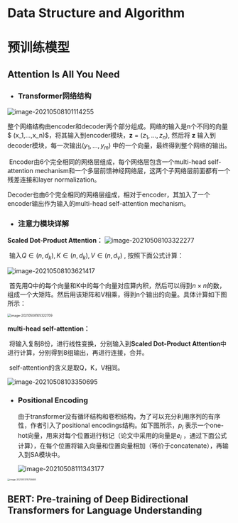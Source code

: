 # Data Structure and Algorithm
# 预训练模型

## Attention Is All You Need

- ### Transformer网络结构

![image-20210508101114255](C:\Users\89791\AppData\Roaming\Typora\typora-user-images\image-20210508101114255.png)

​		整个网络结构由encoder和decoder两个部分组成。网络的输入是n个不同的向量$ (x_1,...,x_n)$，将其输入到encoder模块，**z** = $(z_1,...,z_n)$, 然后将 **z** 输入到decoder模块，每一次输出$(y_1,...,y_m)$ 中的一个向量，最终得到整个网络的输出。

​    	Encoder由6个完全相同的网络层组成，每个网络层包含一个multi-head self-attention mechanism和一个多层前馈神经网络层，这两个子网络层前面都有一个残差连接和layer normalization。

​    	Decoder也由6个完全相同的网络层组成，相对于encoder，其加入了一个encoder输出作为输入的multi-head self-attention mechanism。

- ### 注意力模块详解	

**Scaled Dot-Product Attention：**
  ![image-20210508103322277](C:\Users\89791\AppData\Roaming\Typora\typora-user-images\image-20210508103322277.png)

​        输入$Q \in (n,d_k), K \in (n,d_k), V \in (n,d_v)$ , 按照下面公式计算：

  ![image-20210508103621417](C:\Users\89791\AppData\Roaming\Typora\typora-user-images\image-20210508103621417.png)

​        首先用Q中的每个向量和K中的每个向量对应算内积，然后可以得到$n\times n$的数，组成一个大矩阵。然后用该矩阵和V相乘，得到n个输出的向量。具体计算如下图所示：

<img src="C:\Users\89791\AppData\Roaming\Typora\typora-user-images\image-20210508105322709.png" alt="image-20210508105322709" style="zoom: 50%;" />

**multi-head self-attention：**

​         将输入复制8份，进行线性变换，分别输入到**Scaled Dot-Product Attention**中进行计算，分别得到8组输出，再进行连接，合并。

​	     self-attention的含义是取Q，K，V相同。

![image-20210508103350695](C:\Users\89791\AppData\Roaming\Typora\typora-user-images\image-20210508103350695.png)
- ### Positional Encoding

  ​        由于transformer没有循环结构和卷积结构，为了可以充分利用序列的有序性，作者引入了positional encodings结构。如下图所示，$p_i$ 表示一个one-hot向量，用来对每个位置进行标记（论文中采用的向量是$e_i$ ，通过下面公式计算），在每个位置将输入向量和位置向量相加（等价于concatenate），再输入到SA模块中。

  ![image-20210508111343177](C:\Users\89791\AppData\Roaming\Typora\typora-user-images\image-20210508111343177.png)

<img src="C:\Users\89791\AppData\Roaming\Typora\typora-user-images\image-20210513115738895.png" alt="image-20210513115738895" style="zoom: 33%;" />



##  BERT: Pre-training of Deep Bidirectional Transformers for Language Understanding



























